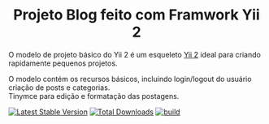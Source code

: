<h1 align="center">Projeto Blog feito com Framwork Yii 2</h1>

O modelo de projeto básico do Yii 2 é um esqueleto [Yii 2](https://www.yiiframework.com/) ideal para
criando rapidamente pequenos projetos.

O modelo contém os recursos básicos, incluindo login/logout do usuário criação de posts e categorias.
<br>
Tinymce para edição e formatação das postagens.

[![Latest Stable Version](https://img.shields.io/packagist/v/yiisoft/yii2-app-basic.svg)](https://packagist.org/packages/yiisoft/yii2-app-basic)
[![Total Downloads](https://img.shields.io/packagist/dt/yiisoft/yii2-app-basic.svg)](https://packagist.org/packages/yiisoft/yii2-app-basic)
[![build](https://github.com/yiisoft/yii2-app-basic/workflows/build/badge.svg)](https://github.com/yiisoft/yii2-app-basic/actions?query=workflow%3Abuild)
